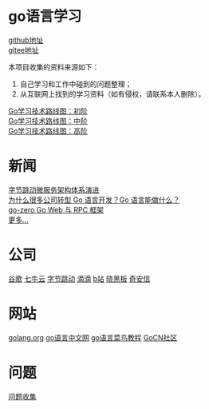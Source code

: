 # go语言学习

[github地址](https://github.com/xjieinfo/gostudy)  
[gitee地址](https://gitee.com/xjieinfo/gostudy)

本项目收集的资料来源如下：
1. 自己学习和工作中碰到的问题整理；
2. 从互联网上找到的学习资料（如有侵权，请联系本人删除）。

[Go学习技术路线图：初阶](img/go-programming-language-learning-roadmap-2021-2.png)  
[Go学习技术路线图：中阶](img/go-programming-language-learning-roadmap-2021-3.png)  
[Go学习技术路线图：高阶](img/go-programming-language-learning-roadmap-2021-4.png)  

# 新闻
[字节跳动微服务架构体系演进](https://mp.weixin.qq.com/s/1dgCQXpeufgMTMq_32YKuQ)  
[为什么很多公司转型 Go 语言开发？Go 语言能做什么？](https://new.qq.com/omn/20210723/20210723A0AVIU00.html)  
[go-zero Go Web 与 RPC 框架](https://www.oschina.net/p/go-zero?hmsr=aladdin1e1)  
[更多...](news/news.md)

# 公司
[谷歌](company/google.md) 
[七牛云](company/qiniu.md)
[字节跳动](company/bytedance.md) 
[滴滴](company/didiglobal.md)
[b站](company/bilibili.md)
[晓黑板](company/xiaoheiban.md)
[奇安信](company/qianxin.md)

# 网站
[golang.org](https://golang.org/)
[go语言中文网](https://studygolang.com/)
[go语言菜鸟教程](https://www.runoob.com/go/go-tutorial.html)
[GoCN社区](https://gocn.vip/)

# 问题
[问题收集](question/index.md)


